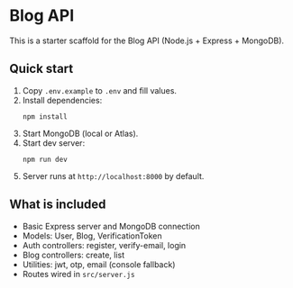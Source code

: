 # Blog API 

This is a starter scaffold for the Blog API (Node.js + Express + MongoDB).

## Quick start

1. Copy `.env.example` to `.env` and fill values.
2. Install dependencies:
   ```
   npm install
   ```
3. Start MongoDB (local or Atlas).
4. Start dev server:
   ```
   npm run dev
   ```
5. Server runs at `http://localhost:8000` by default.

## What is included

- Basic Express server and MongoDB connection
- Models: User, Blog, VerificationToken
- Auth controllers: register, verify-email, login
- Blog controllers: create, list
- Utilities: jwt, otp, email (console fallback)
- Routes wired in `src/server.js`

